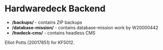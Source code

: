 # Hardwaredeck Backend

- **/backups/** - contains ZIP backups
- **/database-mission/** - contains database-mission work by W20000442
- **/hwdeck-cms/** - contains headless CMS

Elliot Potts (20017851) for KF5012.
